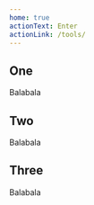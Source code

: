 ```yaml
---
home: true
actionText: Enter
actionLink: /tools/
---
```

<div class="features">
  <div class="feature">
    <h2>One</h2>
    <p>Balabala</p>
  </div>
  <div class="feature">
    <h2>Two</h2>
    <p>Balabala</p>
  </div>
  <div class="feature">
    <h2>Three</h2>
    <p>Balabala</p>
  </div>
</div>